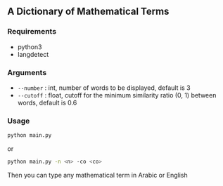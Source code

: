 ## A Dictionary of Mathematical Terms

### Requirements
- python3
- langdetect

### Arguments
- `--number` : int, number of words to be displayed, default is 3
- `--cutoff` : float, cutoff for the minimum similarity ratio (0, 1) between words, default is 0.6 

### Usage
```bash
python main.py
```
or
```bash
python main.py -n <n> -co <co>
```
Then you can type any mathematical term in Arabic or English
